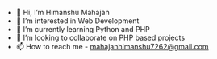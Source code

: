 - 👋 Hi, I’m Himanshu Mahajan
- 👀 I’m interested in Web Development 
- 🌱 I’m currently learning Python and PHP
- 💞️ I’m looking to collaborate on PHP based projects
- 📫 How to reach me - mahajanhimanshu7262@gmail.com 

<!---
Himanshu2190/Himanshu2190 is a ✨ special ✨ repository because its `README.md` (this file) appears on your GitHub profile.
You can click the Preview link to take a look at your changes.
--->
